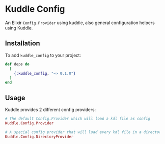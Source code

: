 # Kuddle Config

An Elixir `Config.Provider` using kuddle, also general configuration helpers using Kuddle.

## Installation

To add `kuddle_config` to your project:

```elixir
def deps do
  [
    {:kuddle_config, "~> 0.1.0"}
  ]
end
```

## Usage

Kuddle provides 2 different config providers:

```elixir
# The default Config.Provider which will load a kdl file as config
Kuddle.Config.Provider
```

```elixir
# A special config provider that will load every kdl file in a directory as config
Kuddle.Config.DirectoryProvider
```
